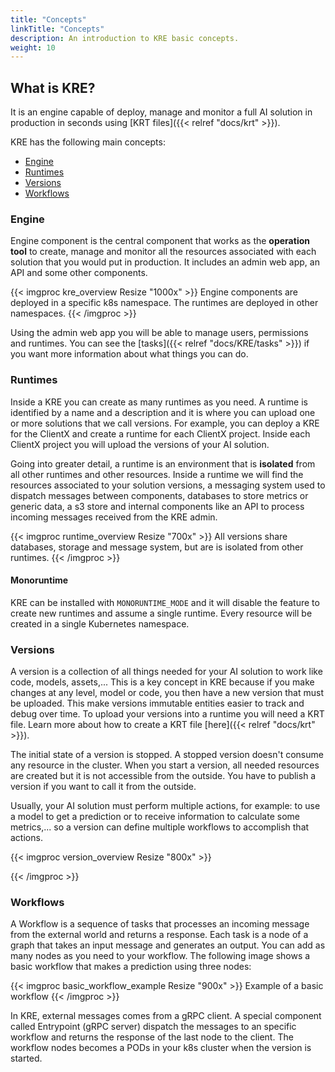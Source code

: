 ```yaml
---
title: "Concepts"
linkTitle: "Concepts"
description: An introduction to KRE basic concepts.
weight: 10
---
```


## What is KRE?

It is an engine capable of deploy, manage and monitor a full AI solution in production in seconds using [KRT files]({{< relref "docs/krt" >}}).

KRE has the following main concepts:

- [Engine](#engine)
- [Runtimes](#runtimes)
- [Versions](#versions)
- [Workflows](#workflows)


### Engine

Engine component is the central component that works as the **operation tool** to create, manage and monitor all the resources associated with each solution that you would put in production. It includes an admin web app, an API and some other components.

{{< imgproc kre_overview Resize "1000x" >}}
Engine components are deployed in a specific k8s namespace. The runtimes are deployed in other namespaces.
{{< /imgproc >}}

Using the admin web app you will be able to manage users, permissions and runtimes. You can see the [tasks]({{< relref "docs/KRE/tasks" >}}) if you want more information about what things you can do.


### Runtimes

Inside a KRE you can create as many runtimes as you need. A runtime is identified by a name and a description and it is where you can upload one or more solutions that we call versions. For example, you can deploy a KRE for the ClientX and create a runtime for each ClientX project. Inside each ClientX project you will upload the versions of your AI solution.

Going into greater detail, a runtime is an environment that is **isolated** from all other runtimes and other resources. Inside a runtime we will find the resources associated to your solution versions, a messaging system used to dispatch messages between components, databases to store metrics or generic data, a s3 store and internal components like an API to process incoming messages received from the KRE admin.

{{< imgproc runtime_overview Resize "700x" >}}
All versions share databases, storage and message system, but are is isolated from other runtimes.
{{< /imgproc >}}


#### Monoruntime

KRE can be installed with `MONORUNTIME_MODE` and it will disable the feature to create new runtimes and assume a single runtime. Every resource will be created in a single Kubernetes namespace.



### Versions

A version is a collection of all things needed for your AI solution to work like code, models, assets,... This is a key concept in KRE because if you make changes at any level, model or code, you then have a new version that must be uploaded. This make versions immutable entities easier to track and debug over time. To upload your versions into a runtime you will need a KRT file. Learn more about how to create a KRT file [here]({{< relref "docs/krt" >}}).

The initial state of a version is stopped. A stopped version doesn't consume any resource in the cluster. When you start a version, all needed resources are created but it is not accessible from the outside. You have to publish a version if you want to call it from the outside.

Usually, your AI solution must perform multiple actions, for example: to use a model to get a prediction or to receive information to calculate some metrics,... so a version can define multiple workflows to accomplish that actions.

{{< imgproc version_overview Resize "800x" >}}

{{< /imgproc >}}


### Workflows

A Workflow is a sequence of tasks that processes an incoming message from the external world and returns a response. Each task is a node of a graph that takes an input message and generates an output. You can add as many nodes as you need to your workflow. The following image shows a basic workflow that makes a prediction using three nodes:

{{< imgproc basic_workflow_example Resize "900x" >}}
Example of a basic workflow
{{< /imgproc >}}

In KRE, external messages comes from a gRPC client. A special component called Entrypoint (gRPC server) dispatch the messages to an specific workflow and returns the response of the last node to the client. The workflow nodes becomes a PODs in your k8s cluster when the version is started.

